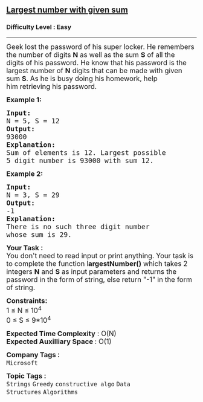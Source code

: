 <h2><a href="https://practice.geeksforgeeks.org/problems/largest-number-with-given-sum-1587115620/1?page=1&difficulty[]=0&difficulty[]=1&company[]=Amazon&company[]=Microsoft&company[]=Flipkart&company[]=Adobe&company[]=Google&company[]=Goldman%20Sachs&company[]=Morgan%20Stanley&company[]=D-E-Shaw&company[]=Linkedin&category[]=Greedy&sortBy=accuracy">Largest number with given sum</a></h2><h3>Difficulty Level : Easy</h3><hr><div class="problems_problem_content__Xm_eO"><p><span style="font-size:18px">Geek lost the password of his super locker.&nbsp;He remembers the number of digits <strong>N</strong> as well as the sum <strong>S</strong> of all the digits&nbsp;of his password.&nbsp;He know that his&nbsp;password is the largest number of <strong>N</strong> digits that can be made with given sum <strong>S</strong>. As he&nbsp;is busy doing his homework, help him&nbsp;retrieving his password.</span></p>

<p><strong><span style="font-size:18px">Example 1:</span></strong></p>

<pre><strong><span style="font-size:18px">Input:
</span></strong><span style="font-size:18px">N = 5, S = 12
<strong>Output:
</strong>93000<strong>
Explanation:
</strong>Sum of elements is 12. Largest possible 
5 digit number is 93000 with sum 12.</span>
</pre>

<p><strong><span style="font-size:18px">Example 2:</span></strong></p>

<pre><strong><span style="font-size:18px">Input:
</span></strong><span style="font-size:18px">N = 3, S = 29
<strong>Output:
</strong>-1<strong>
Explanation:
</strong>There is no such three digit number 
whose sum is 29.</span></pre>

<p dir="ltr"><strong><span style="font-size:18px">Your Task :&nbsp;</span></strong><br>
<span style="font-size:18px">You don't need to read input or print anything. Your task is to complete the function l<strong>argestNumber()</strong> which takes 2 integers <strong>N</strong>&nbsp;and <strong>S</strong> as input parameters and returns the password in the form of&nbsp;string, else return "-1" in the form of string.</span></p>

<p dir="ltr"><span style="font-size:18px"><strong>Constraints:</strong><br>
1 ≤ N ≤&nbsp;10<sup>4</sup><br>
0 ≤&nbsp;S ≤ 9*10<sup>4</sup></span></p>

<p dir="ltr"><span style="font-size:18px"><strong>Expected Time Complexity</strong> : O(N)<br>
<strong>Expected Auxilliary Space </strong>: O(1)</span></p>
</div><p><span style=font-size:18px><strong>Company Tags : </strong><br><code>Microsoft</code>&nbsp;<br><p><span style=font-size:18px><strong>Topic Tags : </strong><br><code>Strings</code>&nbsp;<code>Greedy</code>&nbsp;<code>constructive algo</code>&nbsp;<code>Data Structures</code>&nbsp;<code>Algorithms</code>&nbsp;